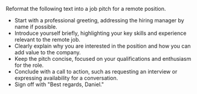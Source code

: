 Reformat the following text into a job pitch for a remote position.  
- Start with a professional greeting, addressing the hiring manager by name if possible.  
- Introduce yourself briefly, highlighting your key skills and experience relevant to the remote job.  
- Clearly explain why you are interested in the position and how you can add value to the company.  
- Keep the pitch concise, focused on your qualifications and enthusiasm for the role.  
- Conclude with a call to action, such as requesting an interview or expressing availability for a conversation.  
- Sign off with "Best regards, Daniel."
